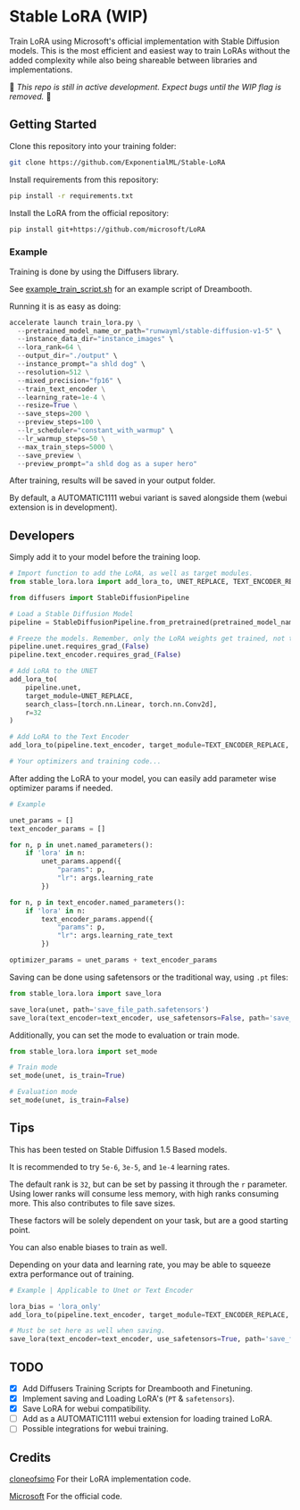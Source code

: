 # Stable LoRA (WIP)
Train LoRA using Microsoft's official implementation with Stable Diffusion models.
This is the most efficient and easiest way to train LoRAs without the added complexity while also being shareable between libraries and implementations. 

🚧 *This repo is still in active development. Expect bugs until the *WIP* flag is removed.* 🚧

## Getting Started

Clone this repository into your training folder:

```bash
git clone https://github.com/ExponentialML/Stable-LoRA
```

Install requirements from this repository:

```bash
pip install -r requirements.txt
```

Install the LoRA from the official repository:

```bash
pip install git+https://github.com/microsoft/LoRA
```

### Example

Training is done by using the Diffusers library. 

See [example_train_script.sh](https://github.com/ExponentialML/Stable-LoRA/blob/main/example_train_script.sh) for an example script of Dreambooth.

Running it is as easy as doing:

```python
accelerate launch train_lora.py \
  --pretrained_model_name_or_path="runwayml/stable-diffusion-v1-5" \
  --instance_data_dir="instance_images" \
  --lora_rank=64 \
  --output_dir="./output" \
  --instance_prompt="a shld dog" \
  --resolution=512 \
  --mixed_precision="fp16" \
  --train_text_encoder \
  --learning_rate=1e-4 \
  --resize=True \
  --save_steps=200 \
  --preview_steps=100 \
  --lr_scheduler="constant_with_warmup" \
  --lr_warmup_steps=50 \
  --max_train_steps=5000 \
  --save_preview \
  --preview_prompt="a shld dog as a super hero"
```

After training, results will be saved in your output folder. 

By default, a AUTOMATIC1111 webui variant is saved alongside them (webui extension is in development).

## Developers

Simply add it to your model before the training loop.

```python
# Import function to add the LoRA, as well as target modules.
from stable_lora.lora import add_lora_to, UNET_REPLACE, TEXT_ENCODER_REPLACE

from diffusers import StableDiffusionPipeline

# Load a Stable Diffusion Model
pipeline = StableDiffusionPipeline.from_pretrained(pretrained_model_name_or_path)

# Freeze the models. Remember, only the LoRA weights get trained, not the model itself.
pipeline.unet.requires_grad_(False)
pipeline.text_encoder.requires_grad_(False)

# Add LoRA to the UNET
add_lora_to(
    pipeline.unet, 
    target_module=UNET_REPLACE, 
    search_class=[torch.nn.Linear, torch.nn.Conv2d], 
    r=32
)

# Add LoRA to the Text Encoder
add_lora_to(pipeline.text_encoder, target_module=TEXT_ENCODER_REPLACE, r=32)

# Your optimizers and training code...
```

After adding the LoRA to your model, you can easily add parameter wise optimizer params if needed.

```python
# Example

unet_params = []
text_encoder_params = []

for n, p in unet.named_parameters():
    if 'lora' in n:
        unet_params.append({
            "params": p, 
            "lr": args.learning_rate
        })

for n, p in text_encoder.named_parameters():
    if 'lora' in n:
        text_encoder_params.append({
            "params": p, 
            "lr": args.learning_rate_text
        })

optimizer_params = unet_params + text_encoder_params
```

Saving can be done using safetensors or the traditional way, using `.pt` files:

```python
from stable_lora.lora import save_lora

save_lora(unet, path='save_file_path.safetensors')
save_lora(text_encoder=text_encoder, use_safetensors=False, path='save_file_path.pt')

```

Additionally, you can set the mode to evaluation or train mode.

```python
from stable_lora.lora import set_mode

# Train mode
set_mode(unet, is_train=True)

# Evaluation mode
set_mode(unet, is_train=False)
```

## Tips

This has been tested on Stable Diffusion 1.5 Based models.

It is recommended to try `5e-6`, `3e-5`, and `1e-4` learning rates. 

The default rank is `32`, but can be set by passing it through the `r` parameter. Using lower ranks will consume less memory, with high ranks consuming more. 
This also contributes to file save sizes.

These factors will be solely dependent on your task, but are a good starting point.

You can also enable biases to train as well. 

Depending on your data and learning rate, you may be able to squeeze extra performance out of training.
```python
# Example | Applicable to Unet or Text Encoder

lora_bias = 'lora_only'
add_lora_to(pipeline.text_encoder, target_module=TEXT_ENCODER_REPLACE, r=32, lora_bias=lora_bias)

# Must be set here as well when saving.
save_lora(text_encoder=text_encoder, use_safetensors=True, path='save_file_path.pt', lora_bias=lora_bias)
```

## TODO
- [x] Add Diffusers Training Scripts for Dreambooth and Finetuning.
- [x] Implement saving and Loading LoRA's (`PT` & `safetensors`).
- [x] Save LoRA for webui compatibility.
- [ ] Add as a AUTOMATIC1111 webui extension for loading trained LoRA.
- [ ] Possible integrations for webui training.

## Credits
[cloneofsimo](https://github.com/cloneofsimo/lora) For their LoRA implementation code.

[Microsoft](https://github.com/microsoft/LoRA) For the official code.
